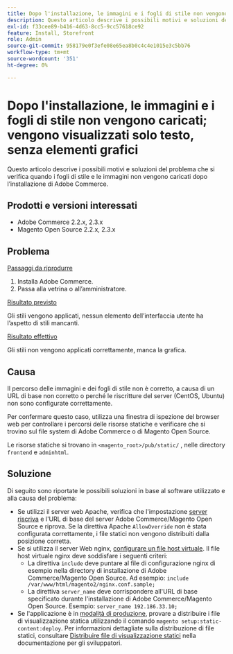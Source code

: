 ```yaml
---
title: Dopo l'installazione, le immagini e i fogli di stile non vengono caricati; vengono visualizzati solo testo, senza elementi grafici
description: Questo articolo descrive i possibili motivi e soluzioni del problema che si verifica quando i fogli di stile e le immagini non vengono caricati dopo l’installazione di Adobe Commerce.
exl-id: f33cee89-b416-4d63-8cc5-9cc57618ce92
feature: Install, Storefront
role: Admin
source-git-commit: 958179e0f3efe08e65ea8b0c4c4e1015e3c5bb76
workflow-type: tm+mt
source-wordcount: '351'
ht-degree: 0%

---
```


# Dopo l&#39;installazione, le immagini e i fogli di stile non vengono caricati; vengono visualizzati solo testo, senza elementi grafici

Questo articolo descrive i possibili motivi e soluzioni del problema che si verifica quando i fogli di stile e le immagini non vengono caricati dopo l’installazione di Adobe Commerce.

## Prodotti e versioni interessati

* Adobe Commerce 2.2.x, 2.3.x
* Magento Open Source 2.2.x, 2.3.x

## Problema

<u>Passaggi da riprodurre</u>

1. Installa Adobe Commerce.
1. Passa alla vetrina o all’amministratore.

<u>Risultato previsto</u>

Gli stili vengono applicati, nessun elemento dell’interfaccia utente ha l’aspetto di stili mancanti.

<u>Risultato effettivo</u>

Gli stili non vengono applicati correttamente, manca la grafica.

## Causa

Il percorso delle immagini e dei fogli di stile non è corretto, a causa di un URL di base non corretto o perché le riscritture del server (CentOS, Ubuntu) non sono configurate correttamente.

Per confermare questo caso, utilizza una finestra di ispezione del browser web per controllare i percorsi delle risorse statiche e verificare che si trovino sul file system di Adobe Commerce o di Magento Open Source.

Le risorse statiche si trovano in `<magento_root>/pub/static/` , nelle directory `frontend` e `adminhtml`.

## Soluzione

Di seguito sono riportate le possibili soluzioni in base al software utilizzato e alla causa del problema:

* Se utilizzi il server web Apache, verifica che l&#39;impostazione [server riscriva](https://devdocs.magento.com/guides/v2.3/install-gde/prereq/apache.html#apache-help-rewrite) e l&#39;URL di base del server Adobe Commerce/Magento Open Source e riprova. Se la direttiva Apache `AllowOverride` non è stata configurata correttamente, i file statici non vengono distribuiti dalla posizione corretta.
* Se si utilizza il server Web nginx, [configurare un file host virtuale](https://devdocs.magento.com/guides/v2.3/install-gde/prereq/nginx.html#configure-nginx-ubuntu). Il file host virtuale nginx deve soddisfare i seguenti criteri:
   * La direttiva `include` deve puntare al file di configurazione nginx di esempio nella directory di installazione di Adobe Commerce/Magento Open Source. Ad esempio:    `include /var/www/html/magento2/nginx.conf.sample;`
   * La direttiva `server_name` deve corrispondere all&#39;URL di base specificato durante l&#39;installazione di Adobe Commerce/Magento Open Source. Esempio: `server_name 192.186.33.10;`
* Se l&#39;applicazione è in [modalità di produzione](https://devdocs.magento.com/guides/v2.3/config-guide/bootstrap/magento-modes.html#production-mode), provare a distribuire i file di visualizzazione statica utilizzando il comando `magento setup:static-content:deploy`. Per informazioni dettagliate sulla distribuzione di file statici, consultare [Distribuire file di visualizzazione statici](https://devdocs.magento.com/guides/v2.3/install-gde/install/cli/install-cli-subcommands-maint.html) nella documentazione per gli sviluppatori.
